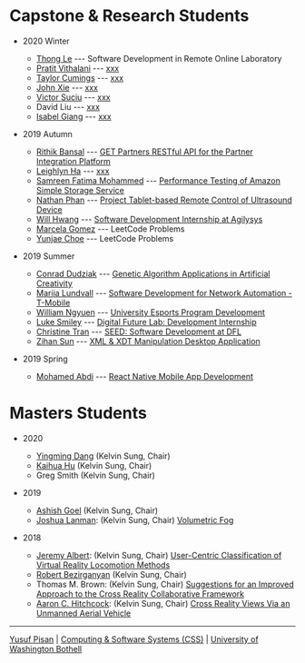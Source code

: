 
# Capstone & Research Students

- 2020 Winter
  - [Thong Le](https://www.linkedin.com/in/thong-le-37a060151/) --- Software Development in Remote Online Laboratory
  - [Pratit Vithalani](https://www.linkedin.com/in/pratit-vithalani/) --- [xxx](./people/pratitvithalani)
  - [Taylor Cumings](https://www.linkedin.com/in/tcumings/) --- [xxx](./people/taylorcumings)
  - [John Xie](https://www.linkedin.com/in/jxie29/) --- [xxx](./people/johnxie)
  - [Victor Suciu](https://www.linkedin.com/in/victorsuciu/) --- [xxx](./people/victorsucio)
  - David Liu --- [xxx](./people/davidliu)
  - [Isabel Giang](https://www.linkedin.com/in/isabel-giang/) --- [xxx](./people/isabelgang)


- 2019 Autumn
  - [Rithik Bansal](https://www.linkedin.com/in/rithikbansal05/) --- [GET Partners RESTful API for the Partner Integration Platform](./people/rithikbansal)
  - [Leighlyn Ha](.) --- [xxx](./people/leighlynha)
  - [Samreen Fatima Mohammed](https://www.linkedin.com/in/samreen-mohammed-6b3492192/) --- [Performance Testing of Amazon Simple Storage Service](./people/samreenmohammed)
  - [Nathan Phan](https://www.linkedin.com/in/nathan-p-033a06112/) --- [Project Tablet-based Remote Control of Ultrasound Device](./people/nathanphan)
  - [Will Hwang](https://www.linkedin.com/in/will-hwang/) --- [Software Development Internship at Agilysys](./people/willhwang)
  - [Marcela Gomez](https://www.linkedin.com/in/mgomezuwb/) --- LeetCode Problems
  - [Yunjae Choe](https://www.linkedin.com/in/yunjae-cho/) --- LeetCode Problems
  
- 2019 Summer
  - [Conrad Dudziak](https://www.linkedin.com/in/conrad-dudziak-1a4b1716b/) --- [Genetic Algorithm Applications in Artificial Creativity](./people/conraddudziak)
  - [Mariia Lundvall](https://www.linkedin.com/in/marialundvall/) --- [Software Development for Network Automation - T-Mobile](./people/mariialundvall)
  - [William Ngyuen](https://www.linkedin.com/in/willnguyen18/) --- [University Esports Program Development](./people/williamnguyen)
  - [Luke Smiley](https://www.linkedin.com/in/luke-smiley-7bb111184/) --- [Digital Future Lab: Development Internship](./people/lukesmiley)
  - [Christine Tran](https://www.linkedin.com/in/christine-tran-a0831014a/) --- [SEED: Software Development at DFL](./people/christinetran)
  - [Zihan Sun](https://www.linkedin.com/in/zihan-sun/) --- [XML & XDT Manipulation Desktop Application](./people/zihansun)

  
- 2019 Spring
  - [Mohamed Abdi](https://www.linkedin.com/in/moabdi21/) --- [React Native Mobile App Development](./people/mohamedabdi)



# Masters Students

- 2020
  - [Yingming Dang](https://www.linkedin.com/in/yingming-dang-05a05b141/) (Kelvin Sung, Chair)
  - [Kaihua Hu](https://www.linkedin.com/in/kaihuahu/) (Kelvin Sung, Chair)
  - Greg Smith (Kelvin Sung, Chair)
  
- 2019
   - [Ashish Goel](https://www.linkedin.com/in/goel-ashish/) (Kelvin Sung, Chair)
   - [Joshua Lanman](https://www.linkedin.com/in/joshlanman/):  (Kelvin Sung, Chair) [Volumetric Fog](./people/joshualanman)
   
- 2018
   - [Jeremy Albert](https://www.linkedin.com/in/jeremy3681/):  (Kelvin Sung, Chair) [User-Centric Classification of Virtual Reality Locomotion Methods](./people/jeremyalbert)
   - [Robert Bezirganyan](https://www.linkedin.com/in/robert-bezirganyan-095a9b4b/)  (Kelvin Sung, Chair)
   - Thomas M. Brown:  (Kelvin Sung, Chair) [Suggestions for an Improved Approach to the Cross Reality Collaborative Framework](./people/thomasbrown)
   - [Aaron C. Hitchcock](https://www.linkedin.com/in/aaron-hitchcock/):  (Kelvin Sung, Chair) [Cross Reality Views Via an Unmanned Aerial Vehicle](./people/aaronhitchcock)

  

***

[Yusuf Pisan](https://pisanorg.github.io/yusuf/) | [Computing & Software Systems (CSS)](https://www.uwb.edu/css) | [University of Washington Bothell](https://www.uwb.edu/)
